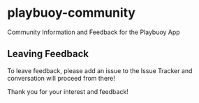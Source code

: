 # playbuoy-community

Community Information and Feedback for the Playbuoy App

## Leaving Feedback

To leave feedback, please add an issue to the Issue Tracker and conversation will proceed from there!

Thank you for your interest and feedback!
